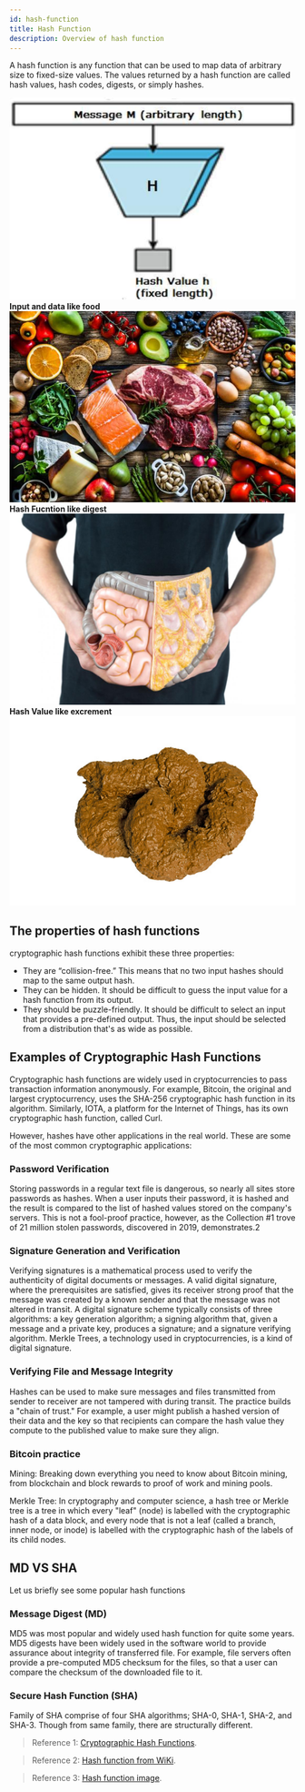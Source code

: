```yaml
---
id: hash-function
title: Hash Function
description: Overview of hash function
---
```

A hash function is any function that can be used to map data of arbitrary size to fixed-size values. The values returned by a hash function are called hash values, hash codes, digests, or simply hashes. 

![asymmetric-overview](/img/tls/hash-functions.jpg)
**Input and data like food**
![asymmetric-overview](/img/tls/food.jpg)
**Hash Fucntion like digest**
![asymmetric-overview](/img/tls/digest.jpg)
**Hash Value like excrement**
![asymmetric-overview](/img/tls/excrement.jpg)
## The properties of hash functions
cryptographic hash functions exhibit these three properties:
- They are “collision-free.” This means that no two input hashes should map to the same output hash. 
- They can be hidden. It should be difficult to guess the input value for a hash function from its output. 
- They should be puzzle-friendly. It should be difficult to select an input that provides a pre-defined output. Thus, the input should be selected from a distribution that's as wide as possible. 

## Examples of Cryptographic Hash Functions
Cryptographic hash functions are widely used in cryptocurrencies to pass transaction information anonymously. For example, Bitcoin, the original and largest cryptocurrency, uses the SHA-256 cryptographic hash function in its algorithm. Similarly, IOTA, a platform for the Internet of Things, has its own cryptographic hash function, called Curl.

However, hashes have other applications in the real world. These are some of the most common cryptographic applications:

### Password Verification
Storing passwords in a regular text file is dangerous, so nearly all sites store passwords as hashes. When a user inputs their password, it is hashed and the result is compared to the list of hashed values stored on the company's servers. This is not a fool-proof practice, however, as the Collection #1 trove of 21 million stolen passwords, discovered in 2019, demonstrates.2

### Signature Generation and Verification
Verifying signatures is a mathematical process used to verify the authenticity of digital documents or messages. A valid digital signature, where the prerequisites are satisfied, gives its receiver strong proof that the message was created by a known sender and that the message was not altered in transit. A digital signature scheme typically consists of three algorithms: a key generation algorithm; a signing algorithm that, given a message and a private key, produces a signature; and a signature verifying algorithm. Merkle Trees, a technology used in cryptocurrencies, is a kind of digital signature.

### Verifying File and Message Integrity
Hashes can be used to make sure messages and files transmitted from sender to receiver are not tampered with during transit. The practice builds a "chain of trust." For example, a user might publish a hashed version of their data and the key so that recipients can compare the hash value they compute to the published value to make sure they align.

### Bitcoin practice
Mining: Breaking down everything you need to know about Bitcoin mining, from blockchain and block rewards to proof of work and mining pools.

Merkle Tree: In cryptography and computer science, a hash tree or Merkle tree is a tree in which every "leaf" (node) is labelled with the cryptographic hash of a data block, and every node that is not a leaf (called a branch, inner node, or inode) is labelled with the cryptographic hash of the labels of its child nodes. 

## MD VS SHA
Let us briefly see some popular hash functions

### Message Digest (MD)
MD5 was most popular and widely used hash function for quite some years. MD5 digests have been widely used in the software world to provide assurance about integrity of transferred file. For example, file servers often provide a pre-computed MD5 checksum for the files, so that a user can compare the checksum of the downloaded file to it.

### Secure Hash Function (SHA)
Family of SHA comprise of four SHA algorithms; SHA-0, SHA-1, SHA-2, and SHA-3. Though from same family, there are structurally different.

> Reference 1: [Cryptographic Hash Functions](https://www.investopedia.com/news/cryptographic-hash-functions/).

> Reference 2: [Hash function from WiKi](https://en.wikipedia.org/wiki/Hash_function).

> Reference 3: [Hash function image](https://www.tutorialspoint.com/cryptography/cryptography_hash_functions.htm).